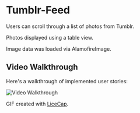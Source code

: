 # Tumblr-Feed

Users can scroll through a list of photos from Tumblr.

Photos displayed using a table view.

Image data was loaded via AlamofireImage.

## Video Walkthrough

Here's a walkthrough of implemented user stories:

<img src='https://imgur.com/MKjtzy0.gif' title='Video Walkthrough' width='' alt='Video Walkthrough' />

GIF created with [LiceCap](http://www.cockos.com/licecap/).
